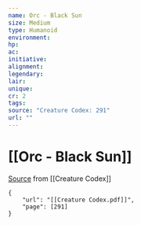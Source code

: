 ```yaml
---
name: Orc - Black Sun
size: Medium
type: Humanoid
environment: 
hp: 
ac: 
initiative: 
alignment: 
legendary: 
lair: 
unique: 
cr: 2
tags: 
source: "Creature Codex: 291"
url: ""
---
```

# [[Orc - Black Sun]]

[Source](zotero://open-pdf/library/items/NTNKJRHG?page=291) from [[Creature Codex]]

```pdf
{
	"url": "[[Creature Codex.pdf]]",
	"page": [291]
}
```

